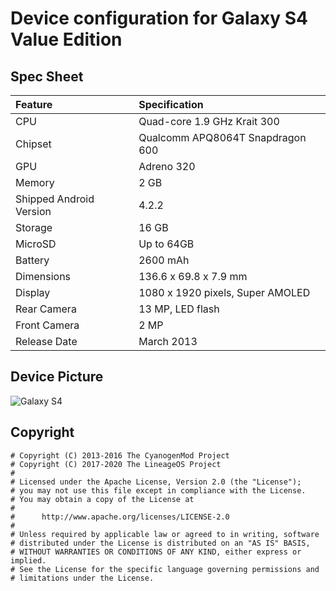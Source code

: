 # Device configuration for Galaxy S4 Value Edition

## Spec Sheet

| Feature                 | Specification                     |
| :---------------------- | :-------------------------------- |
| CPU                     | Quad-core 1.9 GHz Krait 300       |
| Chipset                 | Qualcomm APQ8064T Snapdragon 600  |
| GPU                     | Adreno 320                        |
| Memory                  | 2 GB                              |
| Shipped Android Version | 4.2.2                             |
| Storage                 | 16 GB                             |
| MicroSD                 | Up to 64GB                        |
| Battery                 | 2600 mAh                          |
| Dimensions              | 136.6 x 69.8 x 7.9 mm             |
| Display                 | 1080 x 1920 pixels, Super AMOLED  |
| Rear Camera             | 13 MP, LED flash                  |
| Front Camera            | 2 MP                              |
| Release Date            | March 2013                        |

## Device Picture

![Galaxy S4](http://cdn2.gsmarena.com/vv/pics/samsung/samsung-galaxy-s-4-i9500-black-mist.jpg "Galaxy S4")

## Copyright

```
# Copyright (C) 2013-2016 The CyanogenMod Project
# Copyright (C) 2017-2020 The LineageOS Project
#
# Licensed under the Apache License, Version 2.0 (the "License");
# you may not use this file except in compliance with the License.
# You may obtain a copy of the License at
#
#      http://www.apache.org/licenses/LICENSE-2.0
#
# Unless required by applicable law or agreed to in writing, software
# distributed under the License is distributed on an "AS IS" BASIS,
# WITHOUT WARRANTIES OR CONDITIONS OF ANY KIND, either express or implied.
# See the License for the specific language governing permissions and
# limitations under the License.
